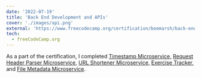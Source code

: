 ```yaml
---
date: '2022-07-19'
title: 'Back End Development and APIs'
cover: './images/api.png'
external: 'https://www.freecodecamp.org/certification/beemarsh/back-end-development-and-apis'
tech:
  - freeCodeCamp.org
---
```


As a part of the certification, I completed [Timestamp Microservice,](https://bee-certs-projects.herokuapp.com/timestamp) [Request Header Parser Microservice,](https://bee-certs-projects.herokuapp.com/headerparser) [URL Shortener Microservice,](https://bee-certs-projects.herokuapp.com/urlshortener) [Exercise Tracker,](https://bee-certs-projects.herokuapp.com/exercisetracker) and [File Metadata Microservice](https://bee-certs-projects.herokuapp.com/filemetadata).